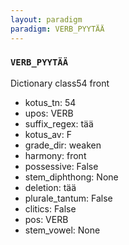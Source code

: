 ```yaml
---
layout: paradigm
paradigm: VERB_PYYTÄÄ
---
```

### ` VERB_PYYTÄÄ `

Dictionary class54 front
* kotus_tn: 54
* upos: VERB
* suffix_regex: tää
* kotus_av: F
* grade_dir: weaken
* harmony: front
* possessive: False
* stem_diphthong: None
* deletion: tää
* plurale_tantum: False
* clitics: False
* pos: VERB
* stem_vowel: None
